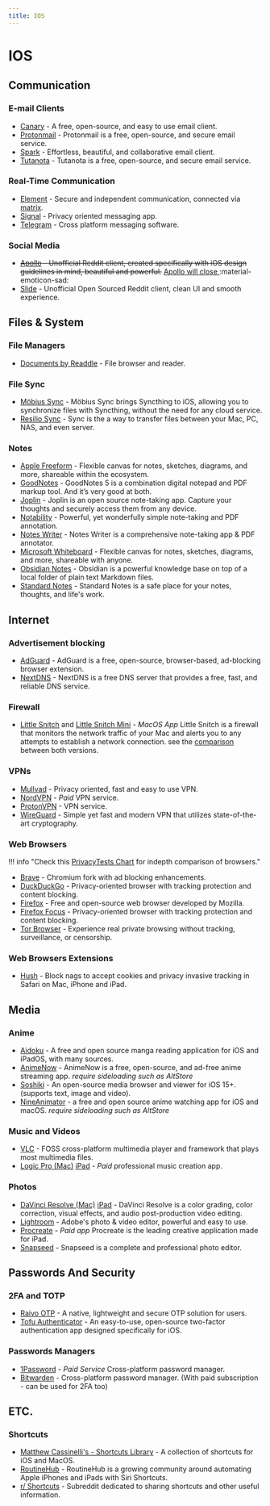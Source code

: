 ```yaml
---
title: IOS
---
```


# IOS

## Communication

### E-mail Clients

-   [Canary](https://apps.apple.com/app/canary-mail/id1155470386) - A free, open-source, and easy to use email client.
-   [Protonmail](https://apps.apple.com/app/protonmail-encrypted-email/id979659905) - Protonmail is a free, open-source, and secure email service.
-   [Spark](https://apps.apple.com/app/spark-email-app-by-readdle/id997102246) - Effortless, beautiful, and collaborative email client.
-   [Tutanota](https://apps.apple.com/app/tutanota/id922429609) - Tutanota is a free, open-source, and secure email service.

### Real-Time Communication

-   [Element](https://apps.apple.com/app/vector/id1083446067) - Secure and independent communication, connected via [matrix](https://matrix.org/).
-   [Signal](https://apps.apple.com/app/signal-private-messenger/id874139669) - Privacy oriented messaging app.
-   [Telegram](https://telegram.org/apps) - Cross platform messaging software.

### Social Media

-   ~~[Apollo](https://apps.apple.com/app/apollo-for-reddit/id979274575) - Unofficial Reddit client, created specifically with iOS design guidelines in mind, beautiful and powerful.~~ [Apollo will close ](https://www.reddit.com/r/apolloapp/comments/144f6xm/apollo_will_close_down_on_june_30th_reddits/) :material-emoticon-sad:
-   [Slide](https://apps.apple.com/app/slide-for-reddit/id1260626828) - Unofficial Open Sourced Reddit client, clean UI and smooth experience.

## Files & System

### File Managers

-   [Documents by Readdle](https://apps.apple.com/app/documents-file-reader-browser/id364901807) - File browser and reader.

### File Sync

-   [Möbius Sync](https://apps.apple.com/app/mobiussync/id1539203216) - Möbius Sync brings Syncthing to iOS, allowing you to synchronize files with Syncthing, without the need for any cloud service.
-   [Resilio Sync](https://apps.apple.com/app/id1126282325) - Sync is the a way to transfer files between your Mac, PC, NAS, and even server.

### Notes

-   [Apple Freeform](https://apps.apple.com/app/freeform/id6443742539) - Flexible canvas for notes, sketches, diagrams, and more, shareable within the ecosystem.
-   [GoodNotes](https://apps.apple.com/app/goodnotes-5/id1444383602) - GoodNotes 5 is a combination digital notepad and PDF markup tool. And it’s very good at both.
-   [Joplin](https://apps.apple.com/app/joplin/id1315599797) - Joplin is an open source note-taking app. Capture your thoughts and securely access them from any device.
-   [Notability](https://apps.apple.com/app/notability/id360593530) - Powerful, yet wonderfully simple note-taking and PDF annotation.
-   [Notes Writer](https://apps.apple.com/app/notes-writer-pdf-words-epub/id1423643723) - Notes Writer is a comprehensive note-taking app & PDF annotator.
-   [Microsoft Whiteboard](https://apps.apple.com/app/microsoft-whiteboard/id1352499399) - Flexible canvas for notes, sketches, diagrams, and more, shareable with anyone.
-   [Obsidian Notes](https://apps.apple.com/app/obsidian-connected-notes/id1557175442) - Obsidian is a powerful knowledge base on top of a local folder of plain text Markdown files.
-   [Standard Notes](https://apps.apple.com/app/standard-notes/id1285392450) - Standard Notes is a safe place for your notes, thoughts, and life's work.

## Internet

### Advertisement blocking

-   [AdGuard](https://apps.apple.com/app/apple-store/id1047223162) - AdGuard is a free, open-source, browser-based, ad-blocking browser extension.
-   [NextDNS](https://apps.apple.com/app/nextdns/id1463342498) - NextDNS is a free DNS server that provides a free, fast, and reliable DNS service.

### Firewall

-   [Little Snitch](https://www.obdev.at/products/littlesnitch/index.html) and [Little Snitch Mini](https://obdev.at/products/littlesnitch-mini/index.html) - _MacOS App_ Little Snitch is a firewall that monitors the network traffic of your Mac and alerts you to any attempts to establish a network connection. see the [comparison](https://obdev.at/products/littlesnitch/compare.html) between both versions.

### VPNs

-   [Mullvad](https://apps.apple.com/app/mullvad-vpn/id1488466513) - Privacy oriented, fast and easy to use VPN.
-   [NordVPN](https://apps.apple.com/app/id905953485) - _Paid_ VPN service.
-   [ProtonVPN](https://apps.apple.com/app/protonvpn-fast-secure-vpn/id1437005085) - VPN service.
-   [WireGuard](https://apps.apple.com/app/wireguard/id1441195209) - Simple yet fast and modern VPN that utilizes state-of-the-art cryptography.

### Web Browsers

!!! info "Check this [PrivacyTests Chart](https://privacytests.org/ios.html) for indepth comparison of browsers."

-   [Brave](https://apps.apple.com/app/brave-private-web-browser/id1052879175) - Chromium fork with ad blocking enhancements.
-   [DuckDuckGo](https://apps.apple.com/app/duckduckgo-privacy-browser/id663592361) - Privacy-oriented browser with tracking protection and content blocking.
-   [Firefox](https://apps.apple.com/app/firefox-private-safe-browser/id989804926) - Free and open-source web browser developed by Mozilla.
-   [Firefox Focus](https://apps.apple.com/app/firefox-focus-privacy-browser/id1055677337) - Privacy-oriented browser with tracking protection and content blocking.
-   [Tor Browser](https://apps.apple.com/app/onion-browser/id519296448) - Experience real private browsing without tracking, surveillance, or censorship.

### Web Browsers Extensions

-   [Hush](https://oblador.github.io/hush/) - Block nags to accept cookies and privacy invasive tracking in Safari on Mac, iPhone and iPad.

## Media

### Anime

-   [Aidoku](https://aidoku.app/) - A free and open source manga reading application for iOS and iPadOS, with many sources.
-   [AnimeNow](https://github.com/AnimeNow-Team/AnimeNow) - AnimeNow is a free, open-source, and ad-free anime streaming app. _require sideloading such as AltStore_
-   [Soshiki](https://github.com/soshikimoe/soshiki-ios) - An open-source media browser and viewer for iOS 15+. (supports text, image and video).
-   [NineAnimator](https://nineanimator.marcuszhou.com/) - a free and open source anime watching app for iOS and macOS. _require sideloading such as AltStore_

### Music and Videos

-   [VLC](https://apps.apple.com/app/vlc-for-mobile/id650377962) - FOSS cross-platform multimedia player and framework that plays most multimedia files.
-   [Logic Pro (Mac)](https://apps.apple.com/app/logic-pro/id634148309) [iPad](https://apps.apple.com/app/logic-pro-for-ipad/id1615087040) - _Paid_ professional music creation app.

### Photos

-   [DaVinci Resolve (Mac)](https://apps.apple.com/app/davinci-resolve/id571213070) [iPad](https://apps.apple.com/app/davinci-resolve-for-ipad/id1581363826) - DaVinci Resolve is a color grading, color correction, visual effects, and audio post-production video editing.
-   [Lightroom](https://apps.apple.com/app/lightroom-photo-video-editor/id878783582) - Adobe's photo & video editor, powerful and easy to use.
-   [Procreate](https://apps.apple.com/app/apple-store/id425073498?pt=345446) - _Paid app_ Procreate is the leading creative application made for iPad.
-   [Snapseed](https://apps.apple.com/app/snapseed/id439438619) - Snapseed is a complete and professional photo editor.

## Passwords And Security

### 2FA and TOTP

-   [Raivo OTP](https://apps.apple.com/app/raivo-otp/id1459042137) - A native, lightweight and secure OTP solution for users.
-   [Tofu Authenticator](https://apps.apple.com/app/tofu-authenticator/id1082229305) - An easy-to-use, open-source two-factor authentication app designed specifically for iOS.

### Passwords Managers

-   [1Password](https://apps.apple.com/app/1password-password-manager/id568903335) - _Paid Service_ Cross-platform password manager.
-   [Bitwarden](https://apps.apple.com/app/bitwarden-password-manager/id1137397744) - Cross-platform password manager. (With paid subscription - can be used for 2FA too)

## ETC.

### Shortcuts

-   [Matthew Cassinelli's - Shortcuts Library](https://www.matthewcassinelli.com/sirishortcuts/shortcuts-library/) - A collection of shortcuts for iOS and MacOS.
-   [RoutineHub](https://routinehub.co/) - RoutineHub is a growing community around automating Apple iPhones and iPads with Siri Shortcuts.
-   [r/ Shortcuts](https://www.reddit.com/r/shortcuts/) - Subreddit dedicated to sharing shortcuts and other useful information.
